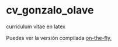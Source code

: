 # cv_gonzalo_olave
curriculum vitae en latex


Puedes ver la versión compilada [on-the-fly.](https://latexonline.cc/compile?git=https%3A%2F%2Fgithub.com%2Fgrowolff%2Fcv_gonzalo_olave&target=main.tex&command=pdflatex&trackId=1535068395693)
